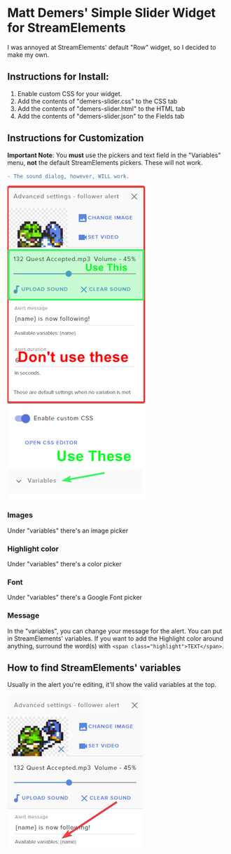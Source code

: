 # Matt Demers' Simple Slider Widget for StreamElements

I was annoyed at StreamElements' default "Row" widget, so I decided to make my own.

## Instructions for Install:

1. Enable custom CSS for your widget.
2. Add the contents of "demers-slider.css" to the CSS tab
3. Add the contents of "demers-slider.html" to the HTML tab
4. Add the contents of "demers-slider.json" to the Fields tab

## Instructions for Customization

**Important Note**: You **must** use the pickers and text field in the "Variables" menu, **not** the default StreamElements pickers. These will not work. 

```diff
- The sound dialog, however, WILL work.
```

![Image](/variables2.png)

### Images

Under "variables" there's an image picker

### Highlight color

Under "variables" there's a color picker

### Font

Under "variables" there's a Google Font picker

### Message

In the "variables", you can change your message for the alert. You can put in StreamElements' variables. If you want to add the Highlight color around anything, surround the word(s) with `<span class="highlight">TEXT</span>`.

## How to find StreamElements' variables

Usually in the alert you're editing, it'll show the valid variables at the top.

![Image](/variables.png)



